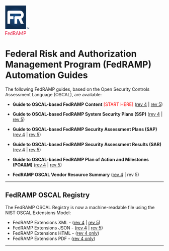 <img src="https://github.com/GSA/fedramp-automation/raw/master/assets/FedRAMP_LOGO.png" alt="FedRAMP" width="76" height="94"><br />

# Federal Risk and Authorization Management Program (FedRAMP) Automation Guides

The following FedRAMP guides, based on the Open Security Controls Assessment Language (OSCAL), are available:

- **Guide to OSCAL-based FedRAMP Content** <span style='color:red'>[START HERE]</span> ([rev 4](./rev4/Guide_to_OSCAL-based_FedRAMP_Content.pdf) | [rev 5](./rev5/Guide_to_OSCAL-based_FedRAMP_Content_rev5.pdf))

- **Guide to OSCAL-based FedRAMP System Security Plans (SSP)** ([rev 4](./rev4/Guide_to_OSCAL-based_FedRAMP_System_Security_Plans_(SSP)_rev4.pdf) | [rev 5](./rev5/Guide_to_OSCAL-based_FedRAMP_System_Security_Plans_(SSP)_rev5.pdf))

- **Guide to OSCAL-based FedRAMP Security Assessment Plans (SAP)** ([rev 4](./rev4/Guide_to_OSCAL-based_FedRAMP_Security_Assessment_Plans_(SAP)_rev4.pdf) | [rev 5](./rev5/Guide_to_OSCAL-based_FedRAMP_Security_Assessment_Plans_(SAP)_rev5.pdf))

- **Guide to OSCAL-based FedRAMP Security Assessment Results (SAR)** ([rev 4](./rev4/Guide_to_OSCAL-based_FedRAMP_Security_Assessment_Reports_(SAR)_rev4.pdf) | [rev 5](./rev5/Guide_to_OSCAL-based_FedRAMP_Security_Assessment_Reports_(SAR)_rev5.pdf))

- **Guide to OSCAL-based FedRAMP Plan of Action and Milestones (POA&M)** ([rev 4](./rev4/Guide_to_OSCAL-based_FedRAMP_Plan_of_Action_and_Milestones_(POAM)_rev4.pdf) | [rev 5](./rev5/Guide_to_OSCAL-based_FedRAMP_Plan_of_Action_and_Milestones_(POAM)_rev5.pdf))

- **FedRAMP OSCAL Vendor Resource Summary** ([rev 4](./rev4/FedRAMP_OSCAL_Vendor_Resources.pdf) | rev 5)

---
## FedRAMP OSCAL Registry

The FedRAMP OSCAL Registry is now a machine-readable file using the NIST OSCAL Extensions Model:

- FedRAMP Extensions XML - ([rev 4](../dist/content/rev4/resources/xml/FedRAMP_extensions.xml) | [rev 5](../dist/content/rev5/resources/xml/FedRAMP_extensions.xml))
- FedRAMP Extensions JSON - ([rev 4](../dist/content/rev4/resources/json/FedRAMP_extensions.json) | [rev 5](../dist/content/rev5/resources/json/FedRAMP_extensions.json))
- FedRAMP Extensions HTML - ([rev 4 only](./rev4/FedRAMP_extensions.html))
- FedRAMP Extensions PDF - ([rev 4 only](./rev4/FedRAMP_extensions.pdf))

---
